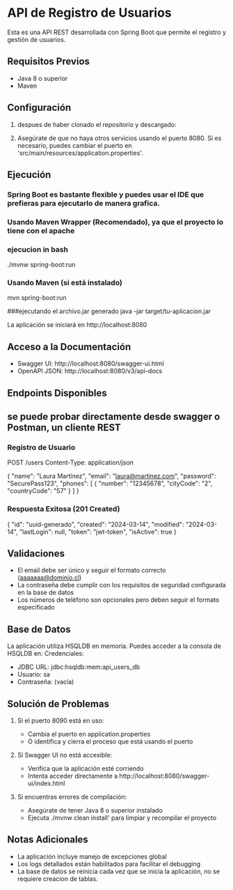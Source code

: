 # API de Registro de Usuarios
Esta es una API REST desarrollada con Spring Boot que permite el registro y gestión de usuarios.

## Requisitos Previos
- Java 8 o superior
- Maven

## Configuración
1. despues de haber clonado el repositorio y descargado:

2. Asegúrate de que no haya otros servicios usando el puerto 8080. Si es necesario, puedes cambiar el puerto en 'src/main/resources/application.properties'.

## Ejecución
### Spring Boot es bastante flexible y puedes usar el IDE que prefieras para ejecutarlo de manera grafica.
### Usando Maven Wrapper (Recomendado), ya que el proyecto lo tiene con el apache

### ejecucion in bash
./mvnw spring-boot:run

### Usando Maven (si está instalado)
mvn spring-boot:run

###ejecutando el archivo.jar generado
java -jar target/tu-aplicacion.jar

La aplicación se iniciará en http://localhost:8080

## Acceso a la Documentación

- Swagger UI: http://localhost:8080/swagger-ui.html
- OpenAPI JSON: http://localhost:8080/v3/api-docs

## Endpoints Disponibles

## se puede probar directamente desde swagger o Postman, un cliente REST

### Registro de Usuario

POST /users
Content-Type: application/json

{
  "name": "Laura Martínez",
  "email": "laura@martinez.com",
  "password": "SecurePass123",
  "phones": [
    {
      "number": "12345678",
      "cityCode": "2",
      "countryCode": "57"
    }
  ]
}

### Respuesta Exitosa (201 Created)
{
    "id": "uuid-generado",
    "created": "2024-03-14",
    "modified": "2024-03-14",
    "lastLogin": null,
    "token": "jwt-token",
    "isActive": true
}


## Validaciones

- El email debe ser único y seguir el formato correcto  (aaaaaaa@dominio.cl)
- La contraseña debe cumplir con los requisitos de seguridad configurada en la base de datos
- Los números de teléfono son opcionales pero deben seguir el formato especificado

## Base de Datos

La aplicación utiliza HSQLDB en memoria. Puedes acceder a la consola de HSQLDB en:
Credenciales:
- JDBC URL: jdbc:hsqldb:mem:api_users_db
- Usuario: sa
- Contraseña: (vacía)

## Solución de Problemas

1. Si el puerto 8090 está en uso:
   - Cambia el puerto en application.properties
   - O identifica y cierra el proceso que está usando el puerto

2. Si Swagger UI no está accesible:
   - Verifica que la aplicación esté corriendo
   - Intenta acceder directamente a http://localhost:8080/swagger-ui/index.html

3. Si encuentras errores de compilación:
   - Asegúrate de tener Java 8 o superior instalado
   - Ejecuta ./mvnw clean install' para limpiar y recompilar el proyecto

## Notas Adicionales

- La aplicación incluye manejo de excepciones global
- Los logs detallados están habilitados para facilitar el debugging
- La base de datos se reinicia cada vez que se inicia la aplicación, no se requiere creacion de tablas.